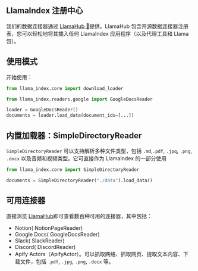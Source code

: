## LlamaIndex 注册中心

我们的数据连接器通过 [LlamaHub 🦙](https://llamahub.ai/)提供。LlamaHub 包含开源数据连接器注册表，您可以轻松地将其插入任何 LlamaIndex 应用程序（以及代理工具和 Llama 包）。

## 使用模式

开始使用：

``` python
from llama_index.core import download_loader

from llama_index.readers.google import GoogleDocsReader

loader = GoogleDocsReader()
documents = loader.load_data(document_ids=[...])
```

## 内置加载器：SimpleDirectoryReader 

`SimpleDirectoryReader` 可以支持解析多种文件类型，包括 `.md`,`.pdf`, `.jpq`, `.png`, `.docx` 以及音频和视频类型。它可直接作为 LlamaIndex 的一部分使用

``` python
from llama_index.core import SimpleDirectoryReader

documents = SimpleDirectoryReader("./data").load_data()
```

## 可用连接器

直接浏览 [LlamaHub](https://llamahub.ai/)即可查看数百种可用的连接器，其中包括：

* Notion( NotionPageReader)
* Google Docs( GoogleDocsReader)
* Slack( SlackReader)
* Discord( DiscordReader)
* Apify Actors（ApifyActor）。可以抓取网络、抓取网页、提取文本内容、下载文件，包括 `.pdf`, `.jpg`, `.png`, `.docx` 等。